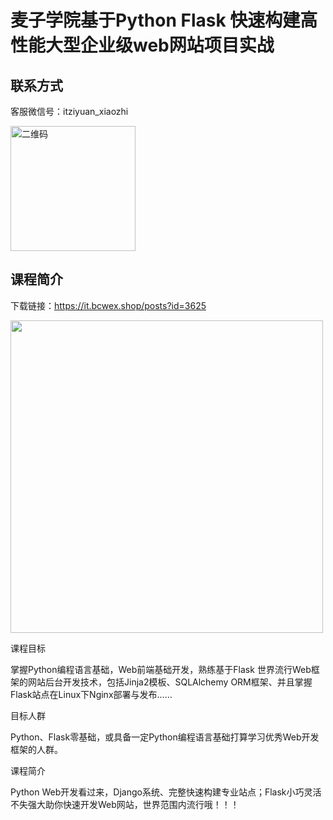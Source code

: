 # 麦子学院基于Python Flask 快速构建高性能大型企业级web网站项目实战

## 联系方式

客服微信号：itziyuan_xiaozhi

<img src="https://ziyuanyun.oss-cn-guangzhou.aliyuncs.com/common/20240614073449/666b82192834a.jpg" width="200" height="200" alt="二维码">

## 课程简介

下载链接：https://it.bcwex.shop/posts?id=3625

<img src="https://ziyuanyun.oss-cn-guangzhou.aliyuncs.com/yun/20240515185240/664493f866db8.jpg" width="500" alt="">

  

 课程目标

 掌握Python编程语言基础，Web前端基础开发，熟练基于Flask 世界流行Web框架的网站后台开发技术，包括Jinja2模板、SQLAlchemy ORM框架、并且掌握Flask站点在Linux下Nginx部署与发布……

 目标人群

 Python、Flask零基础，或具备一定Python编程语言基础打算学习优秀Web开发框架的人群。

 课程简介

 Python Web开发看过来，Django系统、完整快速构建专业站点；Flask小巧灵活不失强大助你快速开发Web网站，世界范围内流行哦！！！

  